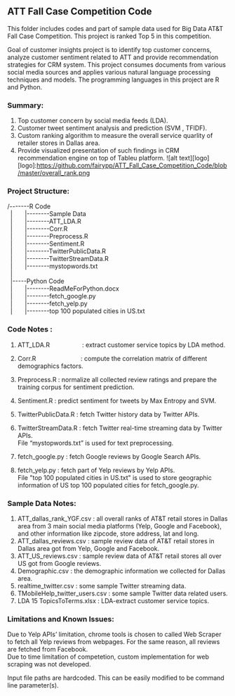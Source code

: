 ## ATT Fall Case Competition Code
This folder includes codes and part of sample data used for Big Data AT&T Fall Case Competition. This project is ranked Top 5 in this competition. 

Goal of customer insights project is to identify top customer concerns, analyze customer sentiment related to ATT and provide recommendation strategies for CRM system. This project consumes documents from various social media sources and applies various natural language processing techniques and models. The programming languages in this project are R and Python.

### Summary:
1. Top customer concern by social media feeds (LDA).
2. Customer tweet sentiment analysis and prediction (SVM , TFIDF).
3. Custom ranking algorithm to measure the overall service quarlity of retailer stores in Dallas area.
4. Provide visualized presentation of such findings in CRM recommendation engine on top of Tableu platform.
![alt text][logo]
[logo]:https://github.com/fairypp/ATT_Fall_Case_Competition_Code/blob/master/overall_rank.png

### Project Structure:  

/-------R Code   
&ensp;|&ensp;&ensp;&ensp;&ensp;|--------Sample Data  
&ensp;|&ensp;&ensp;&ensp;&ensp;|--------ATT_LDA.R  
&ensp;|&ensp;&ensp;&ensp;&ensp;|--------Corr.R  
&ensp;|&ensp;&ensp;&ensp;&ensp;|--------Preprocess.R  
&ensp;|&ensp;&ensp;&ensp;&ensp;|--------Sentiment.R  
&ensp;|&ensp;&ensp;&ensp;&ensp;|--------TwitterPublicData.R  
&ensp;|&ensp;&ensp;&ensp;&ensp;|--------TwitterStreamData.R  
&ensp;|&ensp;&ensp;&ensp;&ensp;|--------mystopwords.txt  
&ensp;|  
&ensp;|-----Python Code  
&ensp;|&ensp;&ensp;&ensp;&ensp;|--------ReadMeForPython.docx  
&ensp;|&ensp;&ensp;&ensp;&ensp;|--------fetch_google.py  
&ensp;|&ensp;&ensp;&ensp;&ensp;|--------fetch_yelp.py  
&ensp;|&ensp;&ensp;&ensp;&ensp;|--------top 100 populated cities in US.txt  

### Code Notes : 
1) ATT_LDA.R &ensp;&ensp;&ensp;&ensp;&ensp;&ensp;&ensp;&ensp;&ensp;&ensp;: extract customer service topics by LDA method.  
2) Corr.R &ensp;&ensp;&ensp;&ensp;&ensp;&ensp;&ensp;&ensp;&ensp;&ensp;&ensp;&ensp;&ensp;&ensp;: compute the correlation matrix of different demographics factors.  
3) Preprocess.R	       : normalize all collected review ratings and prepare the training corpus for sentiment prediction.  
4) Sentiment.R         : predict sentiment for tweets by Max Entropy and SVM.  
5) TwitterPublicData.R : fetch Twitter history data by Twitter APIs.  
6) TwitterStreamData.R : fetch Twitter real-time streaming data by Twitter APIs.  
File “mystopwords.txt” is used for text preprocessing.  

7) fetch_google.py     : fetch Google reviews by Google Search APIs.  
8) fetch_yelp.py       : fetch part of Yelp reviews by Yelp APIs.  
File "top 100 populated cities in US.txt" is used to store geographic information of US top 100 populated cities for fetch_google.py.  

### Sample Data Notes:
1)	ATT_dallas_rank_YGF.csv : all overall ranks of AT&T retail stores in Dallas area from 3 main social media platforms (Yelp, Google and Facebook), and other information like zipcode, store address, lat and long.    
2)	ATT_dallas_reviews.csv : sample review data of AT&T retail stores in Dallas area got from Yelp, Google and Facebook.  
3)	ATT_US_reviews.csv : sample review data of AT&T retail stores all over US got from Google reviews.  
4)	Demographic.csv : the demographic information we collected for Dallas area.  
5)	realtime_twitter.csv : some sample Twitter streaming data.  
6)	TMobileHelp_twitter_users.csv : some sample Twitter data related users.  
7)	LDA 15 TopicsToTerms.xlsx : LDA-extract customer service topics.  


### Limitations and Known Issues:
Due to Yelp APIs’ limitation, chrome tools is chosen to called Web Scraper to fetch all Yelp reviews from webpages. For the same reason, all reviews are fetched from Facebook.   
Due to time limitation of competetion, custom implementation for web scraping was not developed.   

Input file paths are hardcoded. This can be easily modified to be command line parameter(s). 

